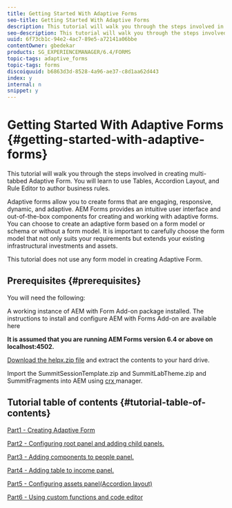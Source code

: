 ```yaml
---
title: Getting Started With Adaptive Forms
seo-title: Getting Started With Adaptive Forms
description: This tutorial will walk you through the steps involved in creating multi-tabbed Adaptive Form. You will learn to use Tables, Accordion Layout, and Rule Editor to author business rules. 
seo-description: This tutorial will walk you through the steps involved in creating multi-tabbed Adaptive Form. You will learn to use Tables, Accordion Layout, and Rule Editor to author business rules. 
uuid: 6f73cb1c-94e2-4ac7-89e5-a72141a06bbe
contentOwner: gbedekar
products: SG_EXPERIENCEMANAGER/6.4/FORMS
topic-tags: adaptive_forms
topic-tags: forms
discoiquuid: b6863d3d-8528-4a96-ae37-c8d1aa62d443
index: y
internal: n
snippet: y
---
```


# Getting Started With Adaptive Forms {#getting-started-with-adaptive-forms}

This tutorial will walk you through the steps involved in creating multi-tabbed Adaptive Form. You will learn to use Tables, Accordion Layout, and Rule Editor to author business rules. 

Adaptive forms allow you to create forms that are engaging, responsive, dynamic, and adaptive. AEM Forms provides an intuitive user interface and out-of-the-box components for creating and working with adaptive forms. You can choose to create an adaptive form based on a form model or schema or without a form model. It is important to carefully choose the form model that not only suits your requirements but extends your existing infrastructural investments and assets.

This tutorial does not use any form model in creating Adaptive Form.

## Prerequisites {#prerequisites}

You will need the following:

A working instance of AEM with Form Add-on package installed. The instructions to install and configure AEM with Forms Add-on are available here

**It is assumed that you are running AEM Forms version 6.4 or above on localhost:4502.**

[Download the helpx.zip file](assets/helpx.zip) and extract the contents to your hard drive.

Import the SummitSessionTemplate.zip and SummitLabTheme.zip and SummitFragments into AEM using [crx ](http://localhost:4502/crx/packmgr/index.jsp)manager.



## Tutorial table of contents {#tutorial-table-of-contents}

[Part1 - Creating Adaptive Form](https://helpx.adobe.com/experience-manager/kt/forms/using/adaptive-forms-getting-started-tutorial-use/part1.html)

[Part2 - Configuring root panel and adding child panels.](https://helpx.adobe.com/experience-manager/kt/forms/using/adaptive-forms-getting-started-tutorial-use/part2.html)

[Part3 - Adding components to people panel.](https://helpx.adobe.com/experience-manager/kt/forms/using/adaptive-forms-getting-started-tutorial-use/part3.html)

[Part4 - Adding table to income panel.](https://helpx.adobe.com/experience-manager/kt/forms/using/adaptive-forms-getting-started-tutorial-use/part4.html)

[Part5 - Configuring assets panel(Accordion layout)](https://helpx.adobe.com/experience-manager/kt/forms/using/adaptive-forms-getting-started-tutorial-use/part5.html)

[Part6 - Using custom functions and code editor](https://helpx.adobe.com/experience-manager/kt/forms/using/adaptive-forms-getting-started-tutorial-use/part5.html)
